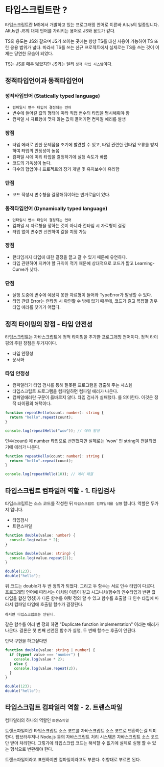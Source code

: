 # 타입스크립트란 ?

타입스크립트란 MS에서 개발하고 있는 프로그래밍 언어로 이른바 AltJs의 일종입니다.
AltJs란 JS의 대체 언어를 가리키는 용어로 JS와 용도가 같다.

TS의 용도는 JS와 같으며 JS가 쓰이는 곳에는 항상 TS를 대신 사용이 가능하여 TS 또한 응용 범위가 넓다.
따라서 TS를 쓰는 신규 프로젝트에서 실제로는 TS를 쓰는 것이 이제는 당연한 모습이 되었다.

TS는 JS를 매우 닮았지만 JS와는 달리 `정적 타입 시스템`이다.

## 정적타입언어과 동적타입언어

### 정적타입언어 (Statically typed language)

- `컴파일시 변수 타입이 결정되는 언어`
- 변수에 들어갈 값의 형태에 따라 직접 변수의 타입을 명시해줘야 함
- 컴파일 시 자료형에 맞지 않는 값이 들어가면 컴파일 에러를 발생

### 장점

- 타입 에러로 인한 문제점을 초기에 발견할 수 있고, 타입 관련한 런타임 오류를 방지하여 타입의 안정성이 높음
- 컴파일 시에 미리 타입을 결정하기에 실행 속도가 빠름
- 코드의 가독성이 높다.
- 다수의 협업이나 프로젝트의 장기 개발 및 유지보수에 유리함

### 단점

- 코드 작성시 변수형을 결정해줘야하는 번거로움이 있다.

### 동적타입언어 (Dynamically typed language)

- `런타임시 변수 타입이 결정되는 언어`
- 컴파일 시 자료형을 정하는 것이 아니라 런타임 시 자료형이 결정
- 타입 없이 변수만 선언하여 값을 지정 가능

### 장점

- 런타임까지 타입에 대한 결정을 끌고 갈 수 있기 때문에 유연하다.
- 타입 관련하여 지켜야 할 규칙이 적기 때문에 상대적으로 코드가 짧고 Learning-Curve가 낮다.

### 단점

- 실행 도중에 변수에 예상치 못한 자료형이 들어와 TypeError가 발생할 수 있다.
- 타입 관련 Error는 런타임 시 확인할 수 밖에 없기 때문에, 코드가 길고 복잡할 경우 타입 에러를 찾기가 어렵다.

## 정적 타이핑의 장점 - 타입 안전성

타입스크립트는 자바스크립트에 정적 타이핑을 추가한 프로그래밍 언어이다.
정적 타이핑의 주된 장점은 두가지이다.

- 타입 안정성
- 문서화

### 타입 안정성

- 컴파일러가 타입 검사를 통해 잘못된 프로그램을 검출해 주는 시스템
- 타입스크립트 프로그램을 컴파일하면 컴파일 에러가 나온다.
- 컴파일에러란 구문이 옳바르지 않다. 타입 검사가 실패했다. 를 의미한다. 이것은 정적 타이핑의 해택이다.

```ts
function repeatHello(count: number): string {
  return "hello".repeat(count);
}

console.log(repeatHello("wow")); // 에러 발생
```

인수(count) 에 number 타입으로 선언했지만 실제로는 'wow' 인 string이 전달되었기에 에러가 나온다.

```ts
function repeatHello(count: number): string {
  return "hello".repeat(count);
}

console.log(repeatHello(10)); // 에러 해결
```

## 타입스크립트 컴파일러 역할 - 1. 타입검사

타입스크립트는 소스 코드를 작성한 뒤 `타입스크립트 컴파일러를 실행` 합니다. 역할은 두가지 입니다.

- 타입검사
- 트랜스파일

```ts
function double(value: number) {
  console.log(value * 2);
}

function double(value: string) {
  console.log(value.repeat(2));
}

double(123);
double("hello");
```

위 코드는 double가 두 번 정의가 되었다. 그리고 두 함수는 서로 인수 타입이 다르다.
프로그래밍 언어에 따라서는 이처럼 이름이 같고 시그니처(함수의 인수타입과 반환 값 타입을 합친 명칭)가 다른 함수를 여럿 정의 할 수 있고 함수를 호출할 때 인수 타입에 따라서 컴파일 타임에 호출될 함수가 결정된다.

`하지만 타입스크립트는 안된다.`

같은 함수를 여러 번 정의 하면 "Duplicate function implementation" 이라는 에러가 나온다.
결론은 첫 번째 선언된 함수가 실행, 두 번째 함수는 후출이 안된다.

만약 구현을 하고싶다면

```ts
function double(value: string | number) {
  if (typeof value === "number") {
    console.log(value * 2);
  } else {
    console.log(value.repeat(2));
  }
}

double(123);
double("hello");
```

## 타입스크립트 컴파일러 역할 - 2. 트랜스파일

컴파일러의 하나의 역할인 `트랜스파일`

트랜스파일이란 타입스크립트 소스 코드를 자바스크립트 소스 코드로 변환하는걸 의미한다.
웹브라우저나 Node.js 등의 자바스크립트 처리 시스템은 자바스크립트 소스 코드만 받아 처리한다. 그렇기에 타입스크립 코드는 해석할 수 없기에 실제로 실행 할 수 있는 형식으로 변환해야 한다.

트랜스파일이라고 표현하지만 컴파일이라고도 부른다. 취향대로 부르면 된다.
